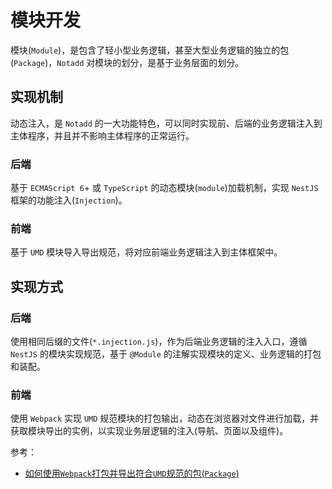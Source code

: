 # 模块开发

模块(```Module```)，是包含了轻小型业务逻辑，甚至大型业务逻辑的独立的包(```Package```)，```Notadd``` 对模块的划分，是基于业务层面的划分。

## 实现机制

动态注入，是 ```Notadd``` 的一大功能特色，可以同时实现前、后端的业务逻辑注入到主体程序，并且并不影响主体程序的正常运行。

### 后端

基于 ```ECMAScript 6```+ 或 ```TypeScript``` 的动态模块(```module```)加载机制，实现 ```NestJS``` 框架的功能注入(```Injection```)。

### 前端

基于 ```UMD``` 模块导入导出规范，将对应前端业务逻辑注入到主体框架中。

## 实现方式

### 后端

使用相同后缀的文件(```*.injection.js```)，作为后端业务逻辑的注入入口，遵循 ```NestJS``` 的模块实现规范，基于 ```@Module``` 的注解实现模块的定义、业务逻辑的打包和装配。

### 前端

使用 ```Webpack``` 实现 ```UMD``` 规范模块的打包输出，动态在浏览器对文件进行加载，并获取模块导出的实例，以实现业务层逻辑的注入(导航、页面以及组件)。

参考：
- [如何使用```Webpack```打包并导出符合```UMD```规范的包(```Package```)]()
